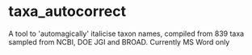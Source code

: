 taxa_autocorrect
================

A tool to 'automagically' italicise taxon names, compiled from 839 taxa sampled from NCBI, DOE JGI and BROAD. Currently MS Word only